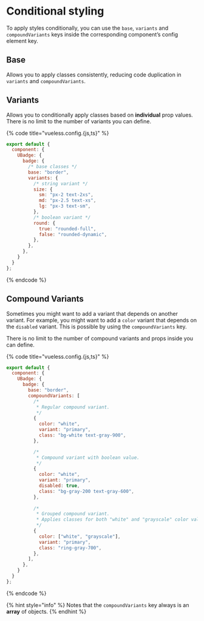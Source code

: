 # Conditional styling

To apply styles conditionally, you can use the `base`, `variants` and `compoundVariants` keys inside the corresponding component’s config element key.

## Base

Allows you to apply classes consistently, reducing code duplication in `variants` and `compoundVariants`.

## Variants

Allows you to conditionally apply classes based on **individual** prop values. There is no limit to the number of variants you can define.

{% code title="vueless.config.{js,ts}" %}
```js
export default {
  component: {
    UBadge: {
      badge: {
        /* base classes */
        base: "border",
        variants: {
          /* string variant */
          size: {
            sm: "px-2 text-2xs",
            md: "px-2.5 text-xs",
            lg: "px-3 text-sm",
          },
          /* boolean variant */
          round: {
            true: "rounded-full",
            false: "rounded-dynamic",
          },
        },
      },
    }
  }
};
```
{% endcode %}

## Compound Variants

Sometimes you might want to add a variant that depends on another variant. For example, you might want to add a `color` variant that depends on the `disabled` variant. This is possible by using the `compoundVariants` key.

There is no limit to the number of compound variants and props inside you can define.

{% code title="vueless.config.{js,ts}" %}
```js
export default {
  component: {
    UBadge: {
      badge: {
        base: "border",
        compoundVariants: [
          /* 
           * Regular compound variant.
           */
          {
            color: "white", 
            variant: "primary", 
            class: "bg-white text-gray-900",
          },

          /* 
           * Compound variant with boolean value.
           */  
          {
            color: "white", 
            variant: "primary", 
            disabled: true, 
            class: "bg-gray-200 text-gray-600",
          },
          
          /* 
           * Grouped compound variant.
           * Applies classes for both "white" and "grayscale" color values.
           */
          {
            color: ["white", "grayscale"], 
            variant: "primary", 
            class: "ring-gray-700",
          },
        ],
      },
    }
  }
};
```
{% endcode %}

{% hint style="info" %}
Notes that the `compoundVariants` key always is an **array** of objects.
{% endhint %}

